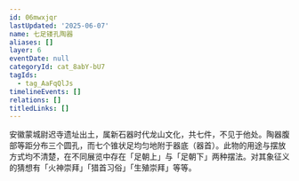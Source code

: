 ```yaml
---
id: 06mwxjqr
lastUpdated: '2025-06-07'
name: 七足镂孔陶器
aliases: []
layer: 6
eventDate: null
categoryId: cat_8abY-bU7
tagIds:
  - tag_AaFqQlJs
timelineEvents: []
relations: []
titledLinks: []
---
```

安徽蒙城尉迟寺遗址出土，属新石器时代龙山文化，共七件，不见于他处。陶器腹部等距分布三个圆孔，而七个锥状足均匀地附于器底（器首）。此物的用途与摆放方式均不清楚，在不同展览中存在「足朝上」与「足朝下」两种摆法。对其象征义的猜想有「火神崇拜」「猎首习俗」「生殖崇拜」等等。
